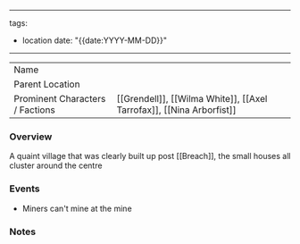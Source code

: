 

---
tags:
  - location
date: "{{date:YYYY-MM-DD}}"
---

|                                 |                                                                      |
| ------------------------------- | -------------------------------------------------------------------- |
| Name                            |                                                                      |
| Parent Location                 |                                                                      |
| Prominent Characters / Factions | [[Grendell]], [[Wilma White]], [[Axel Tarrofax]], [[Nina Arborfist]] |

### Overview
A quaint village that was clearly built up post [[Breach]], the small houses all cluster around the centre

### Events
- Miners can't mine at the mine

### Notes
